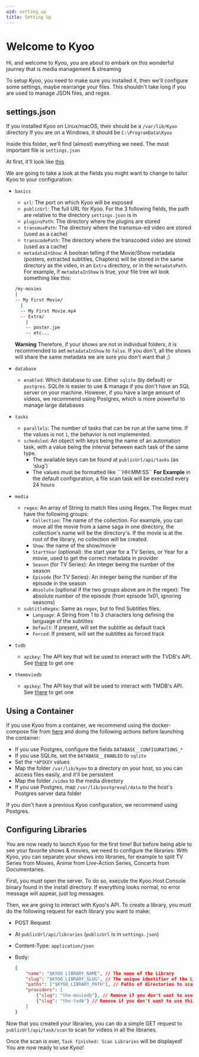```yaml
---
uid: setting_up
title: Setting Up
---
```


# Welcome to Kyoo

Hi, and welcome to Kyoo, you are about to embark on this wonderful journey that is media management & streaming

To setup Kyoo, you need to make sure you installed it, then we'll configure some settings, maybe rearrange your files. This shouldn't take long if you are used to manage JSON files, and regex.

## settings.json

If you installed Kyoo on Linux/macOS, their should be a ```/var/lib/Kyoo``` directory
If you are on a Windows, it should be ```C:\ProgramData\Kyoo```

Inside this folder, we'll find (almost) everything we need. The most important file is ```settings.json```

At first, it'll look like [this](https://github.com/AnonymusRaccoon/Kyoo/blob/master/src/Kyoo.Host.Generic/settings.json)

We are going to take a look at the fields you might want to change to tailor Kyoo to your configuration:

- ```basics```
  - ```url```: The port on which Kyoo will be exposed
  - ```publicUrl```: The full URL for Kyoo.
  For the 3 following fields, the path are relative to the directory ```settings.json``` is in
  - ```pluginsPath```: The directory where the plugins are stored
  - ```transmuxPath```: The directory where the transmux-ed video are stored (used as a cache)
  - ```transcodePath```: The directory where the transcoded video are stored (used as a cache)
  - ```metadataInShow```: A boolean telling if the Movie/Show metadata (posters, extracted subtitles, Chapters) will be stored in the same directory as the video, in an ```Extra``` directory, or in the ```metadataPath```.
  For example, if ```metadataInShow``` is true, your file tree wil look something like this:
  
  ```bash
  /my-movies
  |
  -- My First Movie/
    |
    -- My First Movie.mp4
    -- Extra/
      |
      -- poster.jpe
      -- etc...
  ```

  **Warning** Therefore, if your shows are not in individual folders, it is recommended to set ```metadataInShow``` to ```false```. If you don't, all the shows will share the same metadata we are sure you don't want that ;)

- ```database```
  - ```enabled```: Which database to use. Either ```sqlite``` (by default) or ```postgres```. SQLite is easier to use & manage if you don't have an SQL server on your machine. However, if you have a large amount of videos, we recommend using Postgres, which is more powerful to manage large databases

- ```tasks```
  - ```parallels```: The number of tasks that can be run at the same time. If the values is not ```1```, the behavior is not implemented.
  - ```scheduled```: An object with keys being the name of an automation task, with a value being the interval between each task of the same type.
    - The available keys can be found at ```publicUrl/api/tasks``` (as 'slug')
    - The values must be formatted like ```HH:MM:SS``
    **For Example** in the default configuration, a file scan task will be executed every 24 hours

- ```media```
  - ```regex```: An array of String to match files using Regex. The Regex must have the following groups:
    - ```Collection```: The name of the collection. For example, you can move all the movie from a same saga in one directory, the collection's name will be the directory's. If the movie is at the root of the library, no collection will be created.
    - ```Show```: the name of the show/movie
    - ```StartYear``` (optional): the start year for a TV Series, or Year for a movie, used to get the correct metadata in provider
    - ```Season``` (for TV Series): An integer being the number of the season
    - ```Episode``` (for TV Series): An integer being the number of the episode in the season
    - ```Absolute``` (optional if the two groups above are in the regex): The absolute number of the episode (from episode 1x01, ignoring seasons)
  - ```subtitleRegex```: Same as ```regex```, but to find Subtitles files.
    - ```Language```: A String from 1 to 3 characters long defining the language of the subtitles
    - ```Default```: If present, will set the subtitle as default track
    - ```Forced```: If present, will set the subtitles as forced track

- ```tvdb```
  - ```apikey```: The API key that will be used to interact with the TVDB's API. See [there](https://thetvdb.com/api-information) to get one

- ```themoviedb```
  - ```apikey```: The API key that will be used to interact with TMDB's API. See [there](https://developers.themoviedb.org/3/getting-started/introduction) to get one

## Using a Container

If you use Kyoo from a container, we recommend using the docker-compose file from [here](https://github.com/AnonymusRaccoon/Kyoo) and doing the following actions before launching the container:

- If you use Postgres, configure the fields ```DATABASE__CONFIGURATIONS_*```
- If you use SQLite, set the ```DATABASE__ENABLED``` to ```sqlite```
- Set the ```*APIKEY``` values
- Map the folder ```/var/lib/kyoo``` to a directory on your host, so you can access files easily, and it'll be persistent
- Map the folder ```/video``` to the media directory
- If you use Postgres, map ```/var/lib/postgresql/data``` to the host's Postgres server data folder

If you don't have a previous Kyoo configuration, we recommend using Postgres.

## Configuring Libraries

You are now ready to launch Kyoo for the first time!
But before being able to see your favorite shows & movies, we need to configure the libraries: With Kyoo, you can separate your shows into libraries, for example to split TV Series from Movies,  Anime from Live-Action Series, Concerts from Documentaries.

First, you must open the server. To do so, execute the Kyoo.Host.Console binary found in the install directory.
If everything looks normal, no error message will appear, just log messages.

Then, we are going to interact with Kyoo's API. To create a library, you must do the following request for each library you want to make:
  
- POST Request
- At ```publicUrl/api/libraries``` (```publicUrl``` is in ```settings.json```)
- Content-Type: ```application/json```
- Body:

    ```json
    {
        "name": "$KYOO_LIBRARY_NAME", // The name of the Library
        "slug": "$KYOO_LIBRARY_SLUG", // The unique identifier of the Library, can be $KYOO_LIBRARY_NAME if it's unique 
        "paths": ["$KYOO_LIBRARY_PATH"], // Paths of directories to scan for shows in library
        "providers": [
            {"slug": "the-moviedb"}, // Remove if you don't want to use this provider
            {"slug": "the-tvdb"} // Remove if you don't want to use this provider
        ]
    }
    ```

Now that you created your libraries, you can do a simple GET request to ```publicUrl/api/task/scan``` to scan for videos in all the libraries.

Once the scan is over, ```Task finished: Scan Libraries``` will be displayed! You are now ready to use Kyoo!
